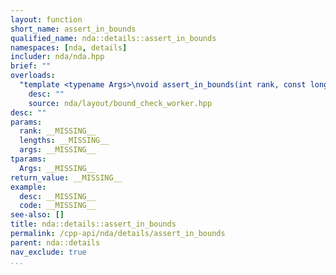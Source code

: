 ```yaml
---
layout: function
short_name: assert_in_bounds
qualified_name: nda::details::assert_in_bounds
namespaces: [nda, details]
includer: nda/nda.hpp
brief: ""
overloads:
  "template <typename Args>\nvoid assert_in_bounds(int rank, const long * lengths, const Args &... args)":
    desc: ""
    source: nda/layout/bound_check_worker.hpp
desc: ""
params:
  rank: __MISSING__
  lengths: __MISSING__
  args: __MISSING__
tparams:
  Args: __MISSING__
return_value: __MISSING__
example:
  desc: __MISSING__
  code: __MISSING__
see-also: []
title: nda::details::assert_in_bounds
permalink: /cpp-api/nda/details/assert_in_bounds
parent: nda::details
nav_exclude: true
...
```


